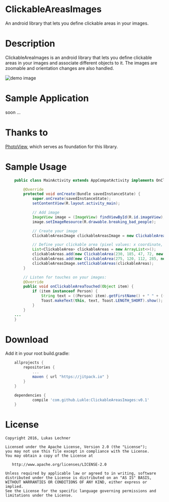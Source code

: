 # ClickableAreasImages
An android library that lets you define clickable areas in your images.

Description
===========

ClickableAreaImages is an android library that lets you define clickable areas in your images and associate different objects to it. The images are zoomable and orientation changes are also handled.

![demo image](https://raw.githubusercontent.com/Lukle/ClickableAreasImages/master/images/demo_image.png "Demo Image")

Sample Application
==================
soon ...

Thanks to
=========

[PhotoView](https://github.com/chrisbanes/PhotoView), which serves as foundation for this library.

Sample Usage
========

```java
    public class MainActivity extends AppCompatActivity implements OnClickableAreaClickedListener {

        @Override
        protected void onCreate(Bundle savedInstanceState) {
            super.onCreate(savedInstanceState);
            setContentView(R.layout.activity_main);

            // Add image
            ImageView image = (ImageView) findViewById(R.id.imageView);
            image.setImageResource(R.drawable.breaking_bad_people);

            // Create your image
            ClickableAreasImage clickableAreasImage = new ClickableAreasImage(new PhotoViewAttacher(image), this);

            // Define your clickable area (pixel values: x coordinate, y coordinate, width, height) and assign an object to it
            List<ClickableArea> clickableAreas = new ArrayList<>();
            clickableAreas.add(new ClickableArea(230, 185, 47, 72, new Person("Jesse", "Pinkman")));
            clickableAreas.add(new ClickableArea(275, 120, 112, 285, new Person("Walter", "\"Heisenberg\" White")));
            clickableAreasImage.setClickableAreas(clickableAreas);
        }

        // Listen for touches on your images:
        @Override
        public void onClickableAreaTouched(Object item) {
            if (item instanceof Person) {
                String text = ((Person) item).getFirstName() + " " + ((Person) item).getLastName();
                Toast.makeText(this, text, Toast.LENGTH_SHORT).show();
            }
        }
    ...
    }
```

Download
========

Add it in your root build.gradle:

```gradle
    allprojects {
		repositories {
			...
			maven { url "https://jitpack.io" }
		}
	}

    dependencies {
	        compile 'com.github.Lukle:ClickableAreasImages:v0.1'
	}
```

License
=======

    Copyright 2016, Lukas Lechner

    Licensed under the Apache License, Version 2.0 (the "License");
    you may not use this file except in compliance with the License.
    You may obtain a copy of the License at

       http://www.apache.org/licenses/LICENSE-2.0

    Unless required by applicable law or agreed to in writing, software
    distributed under the License is distributed on an "AS IS" BASIS,
    WITHOUT WARRANTIES OR CONDITIONS OF ANY KIND, either express or implied.
    See the License for the specific language governing permissions and
    limitations under the License.
